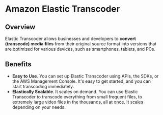 # Amazon Elastic Transcoder

## Overview

Elastic Transcoder allows businesses and developers to **convert (transcode) media files** from their original source format into versions that are optimized for various devices, such as smartphones, tablets, and PCs.


## Benefits

- **Easy to Use**. You can set up Elastic Transcoder using APIs, the SDKs, or the AWS Management Console. It's easy to get started, and you can start transcoding immediately.
- **Elastically Scalable**. It scales on demand. You can use Elastic Transcoder to transcode everything from small frequent files, to extremely large video files in the thousands, all at once. It scales depending on your needs.